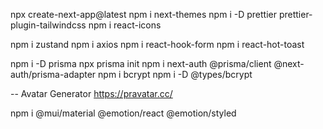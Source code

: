 npx create-next-app@latest
npm i next-themes
npm i -D prettier prettier-plugin-tailwindcss
npm i react-icons

npm i zustand
npm i axios
npm i react-hook-form
npm i react-hot-toast

npm i -D prisma
npx prisma init
npm i next-auth @prisma/client @next-auth/prisma-adapter
npm i bcrypt
npm i -D @types/bcrypt

-- Avatar Generator
https://pravatar.cc/

npm i @mui/material @emotion/react @emotion/styled
